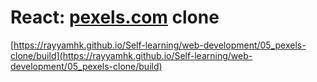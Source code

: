 # React: [pexels.com](https://www.pexels.com/) clone
[https://rayyamhk.github.io/Self-learning/web-development/05_pexels-clone/build](https://rayyamhk.github.io/Self-learning/web-development/05_pexels-clone/build)